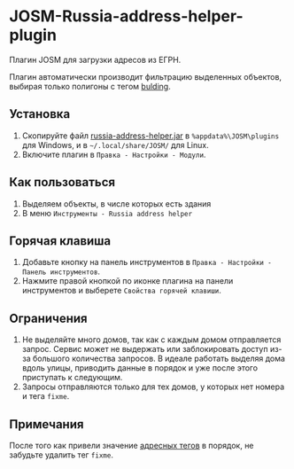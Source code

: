 # JOSM-Russia-address-helper-plugin
Плагин JOSM для загрузки адресов из ЕГРН.

Плагин автоматически производит фильтрацию выделенных объектов, выбирая только полигоны с тегом [bulding](https://wiki.openstreetmap.org/wiki/RU:Key:building).

## Установка

1. Скопируйте файл [russia-address-helper.jar](https://github.com/De-Luxis/JOSM-Russia-address-helper-plugin/releases/latest/download/russia-address-helper.jar) в `%appdata%\JOSM\plugins` для Windows, и в `~/.local/share/JOSM/` для Linux.
2. Включите плагин в `Правка - Настройки - Модули`. 

## Как пользоваться

1. Выделяем объекты, в числе которых есть здания
2. В меню `Инструменты - Russia address helper`

## Горячая клавиша

1. Добавьте кнопку на панель инструментов в  `Правка - Настройки - Панель инструментов`. 
2. Нажмите правой кнопкой по иконке плагина на панели инструментов и выберете `Свойства горячей клавиши`.

## Ограничения

1. Не выделяйте много домов, так как с каждым домом отправляется запрос. Сервис может не выдержать или заблокировать доступ из-за большого количества запросов. В идеале работать выделяя дома вдоль улицы, приводить данные в порядок и уже после этого приступать к следующим. 
2. Запросы отправляются только для тех домов, у которых нет номера и тега `fixme`.

## Примечания

После того как привели значение [адресных тегов](https://wiki.openstreetmap.org/wiki/RU:Key:addr) в порядок, не забудьте удалить тег `fixme`. 
